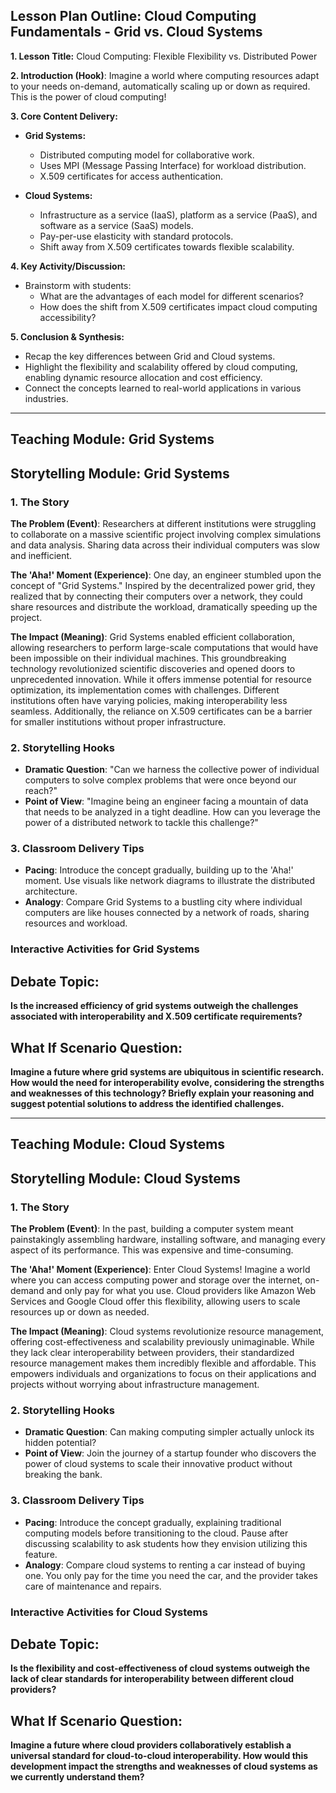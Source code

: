 ## **Lesson Plan Outline: Cloud Computing Fundamentals - Grid vs. Cloud Systems**

**1. Lesson Title:** Cloud Computing: Flexible Flexibility vs. Distributed Power

**2. Introduction (Hook)**: Imagine a world where computing resources adapt to your needs on-demand, automatically scaling up or down as required. This is the power of cloud computing!

**3. Core Content Delivery:**

- **Grid Systems:**
    - Distributed computing model for collaborative work.
    - Uses MPI (Message Passing Interface) for workload distribution.
    - X.509 certificates for access authentication.


- **Cloud Systems:**
    - Infrastructure as a service (IaaS), platform as a service (PaaS), and software as a service (SaaS) models.
    - Pay-per-use elasticity with standard protocols.
    - Shift away from X.509 certificates towards flexible scalability.


**4. Key Activity/Discussion:**

- Brainstorm with students:
    - What are the advantages of each model for different scenarios?
    - How does the shift from X.509 certificates impact cloud computing accessibility?


**5. Conclusion & Synthesis:**

- Recap the key differences between Grid and Cloud systems.
- Highlight the flexibility and scalability offered by cloud computing, enabling dynamic resource allocation and cost efficiency.
- Connect the concepts learned to real-world applications in various industries.


---

## Teaching Module: Grid Systems
## Storytelling Module: Grid Systems

### 1. The Story

**The Problem (Event)**: Researchers at different institutions were struggling to collaborate on a massive scientific project involving complex simulations and data analysis. Sharing data across their individual computers was slow and inefficient.

**The 'Aha!' Moment (Experience)**: One day, an engineer stumbled upon the concept of "Grid Systems." Inspired by the decentralized power grid, they realized that by connecting their computers over a network, they could share resources and distribute the workload, dramatically speeding up the project.

**The Impact (Meaning)**: Grid Systems enabled efficient collaboration, allowing researchers to perform large-scale computations that would have been impossible on their individual machines. This groundbreaking technology revolutionized scientific discoveries and opened doors to unprecedented innovation. While it offers immense potential for resource optimization, its implementation comes with challenges. Different institutions often have varying policies, making interoperability less seamless. Additionally, the reliance on X.509 certificates can be a barrier for smaller institutions without proper infrastructure.

### 2. Storytelling Hooks

* **Dramatic Question**: "Can we harness the collective power of individual computers to solve complex problems that were once beyond our reach?"
* **Point of View**: "Imagine being an engineer facing a mountain of data that needs to be analyzed in a tight deadline. How can you leverage the power of a distributed network to tackle this challenge?"

### 3. Classroom Delivery Tips

* **Pacing**: Introduce the concept gradually, building up to the 'Aha!' moment. Use visuals like network diagrams to illustrate the distributed architecture. 
* **Analogy**: Compare Grid Systems to a bustling city where individual computers are like houses connected by a network of roads, sharing resources and workload.

### Interactive Activities for Grid Systems
## Debate Topic:

**Is the increased efficiency of grid systems outweigh the challenges associated with interoperability and X.509 certificate requirements?**

## What If Scenario Question:

**Imagine a future where grid systems are ubiquitous in scientific research. How would the need for interoperability evolve, considering the strengths and weaknesses of this technology? Briefly explain your reasoning and suggest potential solutions to address the identified challenges.**


---

## Teaching Module: Cloud Systems
## Storytelling Module: Cloud Systems

### 1. The Story

**The Problem (Event)**: In the past, building a computer system meant painstakingly assembling hardware, installing software, and managing every aspect of its performance. This was expensive and time-consuming.

**The 'Aha!' Moment (Experience)**: Enter Cloud Systems! Imagine a world where you can access computing power and storage over the internet, on-demand and only pay for what you use. Cloud providers like Amazon Web Services and Google Cloud offer this flexibility, allowing users to scale resources up or down as needed.

**The Impact (Meaning)**: Cloud systems revolutionize resource management, offering cost-effectiveness and scalability previously unimaginable. While they lack clear interoperability between providers, their standardized resource management makes them incredibly flexible and affordable. This empowers individuals and organizations to focus on their applications and projects without worrying about infrastructure management.


### 2. Storytelling Hooks

* **Dramatic Question**: Can making computing simpler actually unlock its hidden potential?
* **Point of View**: Join the journey of a startup founder who discovers the power of cloud systems to scale their innovative product without breaking the bank.


### 3. Classroom Delivery Tips

* **Pacing**: Introduce the concept gradually, explaining traditional computing models before transitioning to the cloud. Pause after discussing scalability to ask students how they envision utilizing this feature.
* **Analogy**: Compare cloud systems to renting a car instead of buying one. You only pay for the time you need the car, and the provider takes care of maintenance and repairs.

### Interactive Activities for Cloud Systems
## Debate Topic:

**Is the flexibility and cost-effectiveness of cloud systems outweigh the lack of clear standards for interoperability between different cloud providers?**


## What If Scenario Question:

**Imagine a future where cloud providers collaboratively establish a universal standard for cloud-to-cloud interoperability. How would this development impact the strengths and weaknesses of cloud systems as we currently understand them?**